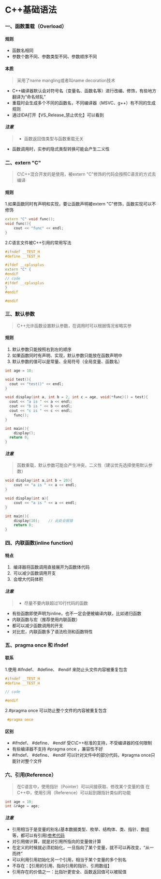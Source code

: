 # C++基础语法

### 一、函数重载（Overload）
#### 规则
* 函数名相同
* 参数个数不同、参数类型不同、参数顺序不同 
#### 本质
> 采用了name mangling或者叫name decoration技术

* C++编译器默认会对符号名（变量名、函数名等）进行改编、修饰，有些地方翻译为“命名倾轧”
* 重载时会生成多个不同的函数名，不同编译器（MSVC、g++）有不同的生成规则
* 通过IDA打开【VS_Release_禁止优化】可以看到
#### _注意_
> * 函数返回值类型与函数重载无关
* 函数调用时，实参的隐式类型转换可能会产生二义性

### 二、extern "C"
> C\C++混合开发的是使用，被extern "C"修饰的代码会按照C语言的方式去编译

#### 规则
1.如果函数同时有声明和实现，要让函数声明被extern "C"修饰，函数实现可以不修饰
```cpp
extern "C" void func();
void func(){
	cout << "func" << endl;
}
```
2.C语言文件被C++引用的常用写法
```cpp
#ifndef __TEST_H
#define __TEST_H

#ifdef __cplusplus
extern "C" {
#endif
// code
#ifdef __cplusplus
}
#endif

#endif
```
### 三、默认参数
> C++允许函数设置默认参数，在调用时可以根据情况省略实参

#### 规则
1. 默认参数只能按照右到左的顺序
1. 如果函数同时有声明、实现，默认参数只能放在函数声明中
1. 默认参数的值可以是常量、全局符号（全局变量、函数名）
```cpp
int age = 10;

void test(){
  cout << "test()" << endl;
}

void display(int a, int b = 2, int c = age, void(*func)() = test){
  cout << "a is " << a << endl;
  cout << "b is " << b << endl;
  cout << "c is " << c << endl;
	func();
}

int main(){
	display();
  return 0;
}
```
#### _注意_
> 函数重载，默认参数可能会产生冲突，二义性（建议优先选择使用默认参数）

```cpp
void display(int a,int b = 20){
	cout << "a is " << a << endl;
}

void display(int a){
	cout << "a is " << a << endl;
}

int main(){
	display(10); 	// 此处会报错
	return 0;	
}
```
### 四、内联函数(inline function)
#### 特点 
1.  编译器将函数调用直接展开为函数体代码
1.  可以减少函数调用开支
1.  会增大代码体积
#### _注意_
> * 尽量不要内联超过10行代码的函数
* 有些函数即使声明为inline，也不一定会便被编译内联，比如递归函数
* 内联函数与宏（推荐使用内联函数）
* 都可以减少函数调用的开支
* 对比宏，内联函数多了语法检测和函数特性
### 五、pragma once 和 ifndef
#### 联系
1.使用 #ifndef、 #define、 #endif 来防止头文件内容被重复包含
```cpp
#ifndef __TEST_H
#define __TEST_H

// code

#endif
```
2.#pragma once 可以防止整个文件的内容被重复包含
```cpp
 #pragma once
```
#### 区别
* #ifndef、 #define、 #endif 受C\C++标准的支持，不受编译器的任何限制
* 有些编译器不支持 #pragma once ，兼容性不好
* #ifndef、 #define、 #endif 可以针对文件中的部分代码，#pragma once只能针对整个文件
### 六、引用(Reference）
> 在C语言中，使用指针（Pointer）可以间接获取、修改某个变量的值
> 在C++中，使用引用（Reference）可以起到跟指针类似的功能

```cpp
int age = 10;
int &rAge = age; 
```
#### _注意_
* 引用相当于是变量的别名(基本数据类型、枚举、结构体、类、指针、数组等，都可以有引用)[参考代码](https://github.com/xhp281/cPlusPlusBasicCode/blob/master/demo_005_%E5%BC%95%E7%94%A8.cpp)
* 对引用做计算，就是对引用所指向的变量做计算<br />
* 在定义的时候就必须初始化，一旦指向了某个变量，就不可以再改变，“从一而终”<br />
* 可以利用引用初始化另一个引用，相当于某个变量的多个别名<br />
* 不存在：【引用的引用、指向引用的指针、引用数组】
* 引用存在的价值之一：比指针更安全、函数返回值可以被赋值

